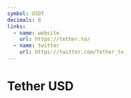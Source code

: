 ```yaml
---
symbol: USDT
decimals: 6
links:
  - name: website
    url: https://tether.to/
  - name: twitter
    url: https://twitter.com/Tether_to
---
```


# Tether USD
